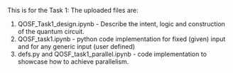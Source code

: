 This is for the Task 1:
The uploaded files are:
1) QOSF_Task1_design.ipynb -  Describe the intent, logic and construction of the quantum circuit.
2) QOSF_task1.ipynb - python code implementation for fixed (given) input and for any generic input (user defined)
3) defs.py and QOSF_task1_parallel.ipynb - code implementation to showcase how to achieve parallelism. 
